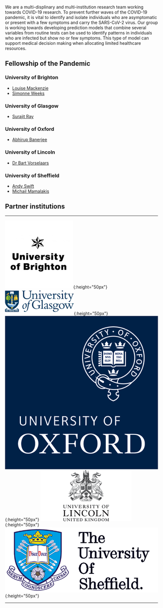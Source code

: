 


We are a multi-displinary and multi-institution research team working towards COVID-19 research. To prevent further waves of the COVID-19 pandemic, it is vital to identify and isolate individuals who are asymptomatic or present with a few symptoms and carry the SARS-CoV-2 virus. Our group is working towards developing  prediction models that combine several variables from routine tests can be used to identify patterns in individuals who are infected but show no or few symptoms. This type of model can support medical decision making when allocating limited healthcare resources. 


## Fellowship of the Pandemic
###	University of Brighton
* [Louise Mackenzie](https://research.brighton.ac.uk/en/persons/louise-mackenzie)
* [Simonne Weeks](https://research.brighton.ac.uk/en/persons/simonne-weeks) 

### University of Glasgow
* [Surajit Ray ](https://www.gla.ac.uk/schools/mathematicsstatistics/staff/surajitray/)

### University of Oxford
* [Abhirup Banerjee](http://users.ox.ac.uk/~card0439/)

### University of Lincoln
* [Dr Bart Vorselaars](https://staff.lincoln.ac.uk/bvorselaars)

### University of Sheffield
* [Andy Swift](https://www.sheffield.ac.uk/medicine/people/iicd/andrew-swift)
* [Michail Mamalakis](https://www.linkedin.com/in/michail-mamalakis-583787a9/?originalSubdomain=gr)




## Partner institutions

---
![alt-text-1](assets/images/uob.png){:height="50px"}  ![alt-text-2](assets/images/uog.png){:height="50px"}  ![alt-text-2](assets/images/uoo.png){:height="50px"} ![alt-text-2](assets/images/uol.png){:height="50px"} ![alt-text-2](assets/images/uos.png){:height="50px"} 

---


